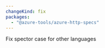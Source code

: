 ```yaml
---
changeKind: fix
packages:
  - "@azure-tools/azure-http-specs"
---
```


Fix spector case for other languages